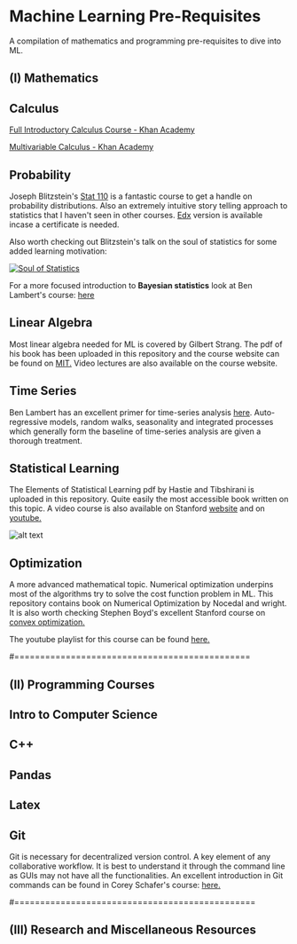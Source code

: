 # Machine Learning Pre-Requisites

A compilation of mathematics and programming pre-requisites to dive into ML.

## (I) Mathematics

## Calculus

[Full Introductory Calculus Course - Khan Academy](https://www.khanacademy.org/math/calculus-all-old)

[Multivariable Calculus - Khan Academy](https://www.khanacademy.org/math/multivariable-calculus)

## Probability

Joseph Blitzstein's [Stat 110](https://projects.iq.harvard.edu/stat110/home) is a fantastic course to get a handle on probability distributions. Also an extremely intuitive story telling approach to statistics that I haven't seen in other courses. [Edx](https://www.edx.org/course/introduction-to-probability-0) version is available incase a certificate is needed.

Also worth checking out Blitzstein's talk on the soul of statistics for some added learning motivation:

[![Soul of Statistics](https://img.youtube.com/vi/dzFf3r1yph8/0.jpg)](https://www.youtube.com/watch?v=dzFf3r1yph8)

For a more focused introduction to **Bayesian statistics** look at Ben Lambert's course: [here](https://www.youtube.com/playlist?list=PLwJRxp3blEvZ8AKMXOy0fc0cqT61GsKCG)

## Linear Algebra

Most linear algebra needed for ML is covered by Gilbert Strang. The pdf of his book has been uploaded in this repository and the course website can be found on [MIT.](https://ocw.mit.edu/courses/mathematics/18-06-linear-algebra-spring-2010/) Video lectures are also available on the course website.

## Time Series

Ben Lambert has an excellent primer for time-series analysis [here](https://www.youtube.com/playlist?list=PLvo9ZnEQG5oXC-cg8ecXr6SJZWprEL1UC). Auto-regressive models, random walks, seasonality and integrated processes which generally form the baseline of time-series analysis are given a thorough treatment. 


## Statistical Learning

The Elements of Statistical Learning pdf by Hastie and Tibshirani is uploaded in this repository. Quite easily the most accessible book written on this topic. A video course is also available on Stanford [website](https://lagunita.stanford.edu/courses/HumanitiesScience/StatLearning/Winter2014/about) and on [youtube.](https://www.youtube.com/playlist?list=PLOg0ngHtcqbPTlZzRHA2ocQZqB1D_qZ5V)

![alt text](https://images.springer.com/sgw/books/medium/9780387216065.jpg)


## Optimization

A more advanced mathematical topic. Numerical optimization underpins most of the algorithms try to solve the cost function problem in ML. This repository contains book on Numerical Optimization by Nocedal and wright. It is also worth checking Stephen Boyd's excellent Stanford course on [convex optimization.](http://web.stanford.edu/class/ee364a/)

The youtube playlist for this course can be found [here.](https://www.youtube.com/playlist?list=PL3940DD956CDF0622)

#==============================================

## (II) Programming Courses

## Intro to Computer Science

## C++

## Pandas

## Latex

## Git
Git is necessary for decentralized version control. A key element of any collaborative workflow. It is best to understand it through the command line as GUIs may not have all the functionalities. An excellent introduction in Git commands can be found in Corey Schafer's course: [here.]()

#===============================================

## (III) Research and Miscellaneous Resources
